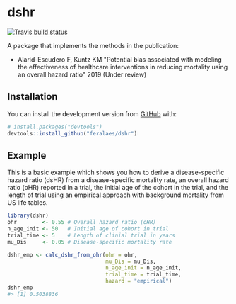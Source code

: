 
<!-- README.md is generated from README.Rmd. Please edit that file -->
dshr
====

<!-- badges: start -->
[![Travis build status](https://travis-ci.org/feralaes/dshr.svg?branch=master)](https://travis-ci.org/feralaes/dshr) <!-- badges: end -->

A package that implements the methods in the publication:

-   Alarid-Escudero F, Kuntz KM "Potential bias associated with modeling the effectiveness of healthcare interventions in reducing mortality using an overall hazard ratio" 2019 (Under review)

Installation
------------

You can install the development version from [GitHub](https://github.com/) with:

``` r
# install.packages("devtools")
devtools::install_github("feralaes/dshr")
```

Example
-------

This is a basic example which shows you how to derive a disease-specific hazard ratio (dsHR) from a disease-specific mortality rate, an overall hazard ratio (oHR) reported in a trial, the initial age of the cohort in the trial, and the length of trial using an empirical approach with background mortality from US life tables.

``` r
library(dshr)
ohr        <- 0.55 # Overall hazard ratio (oHR)
n_age_init <- 50   # Initial age of cohort in trial
trial_time <- 5    # Length of clinial trial in years
mu_Dis     <- 0.05 # Disease-specific mortality rate

dshr_emp <- calc_dshr_from_ohr(ohr = ohr, 
                               mu_Dis = mu_Dis,
                               n_age_init = n_age_init, 
                               trial_time = trial_time, 
                               hazard = "empirical")
dshr_emp
#> [1] 0.5038836
```
